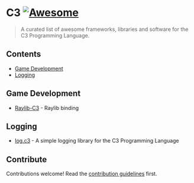 # C3 [![Awesome](https://awesome.re/badge.svg)](https://awesome.re)

> A curated list of awesome frameworks, libraries and software for the C3 Programming Language.


## Contents

- [Game Development](#game-development)
- [Logging](#logging)

## Game Development

- [Raylib-C3](https://github.com/Its-Kenta/Raylib-C3) - Raylib binding 

## Logging

- [log.c3](https://github.com/Its-Kenta/logc3) - A simple logging library for the C3 Programming Language

## Contribute

Contributions welcome! Read the [contribution guidelines](contributing.md) first.
